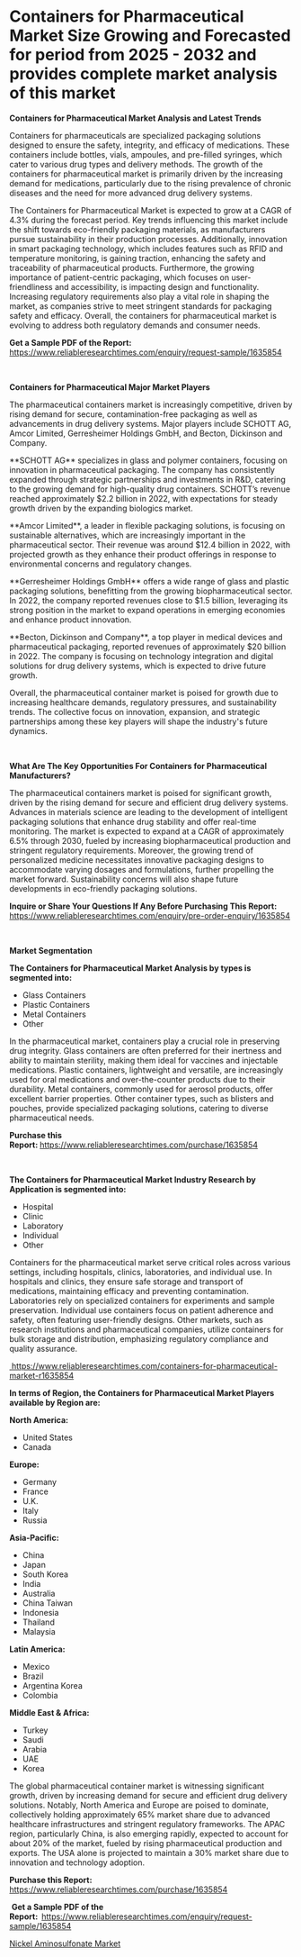 <p><h1>Containers for Pharmaceutical Market Size Growing and Forecasted for period from 2025 - 2032 and provides complete market analysis of this market</h1></p><p><strong>Containers for Pharmaceutical Market Analysis and Latest Trends</strong></p>
<p><p>Containers for pharmaceuticals are specialized packaging solutions designed to ensure the safety, integrity, and efficacy of medications. These containers include bottles, vials, ampoules, and pre-filled syringes, which cater to various drug types and delivery methods. The growth of the containers for pharmaceutical market is primarily driven by the increasing demand for medications, particularly due to the rising prevalence of chronic diseases and the need for more advanced drug delivery systems.</p><p>The Containers for Pharmaceutical Market is expected to grow at a CAGR of 4.3% during the forecast period. Key trends influencing this market include the shift towards eco-friendly packaging materials, as manufacturers pursue sustainability in their production processes. Additionally, innovation in smart packaging technology, which includes features such as RFID and temperature monitoring, is gaining traction, enhancing the safety and traceability of pharmaceutical products. Furthermore, the growing importance of patient-centric packaging, which focuses on user-friendliness and accessibility, is impacting design and functionality. Increasing regulatory requirements also play a vital role in shaping the market, as companies strive to meet stringent standards for packaging safety and efficacy. Overall, the containers for pharmaceutical market is evolving to address both regulatory demands and consumer needs.</p></p>
<p><strong>Get a Sample PDF of the Report:&nbsp;</strong> <a href="https://www.reliableresearchtimes.com/enquiry/request-sample/1635854?utm_campaign=3291&utm_medium=2&utm_source=Github&utm_content=ia&utm_term=23032025&utm_id=containers-for-pharmaceutical">https://www.reliableresearchtimes.com/enquiry/request-sample/1635854</a></p>
<p>&nbsp;</p>
<p><strong>Containers for Pharmaceutical Major Market Players</strong></p>
<p><p>The pharmaceutical containers market is increasingly competitive, driven by rising demand for secure, contamination-free packaging as well as advancements in drug delivery systems. Major players include SCHOTT AG, Amcor Limited, Gerresheimer Holdings GmbH, and Becton, Dickinson and Company.</p><p>**SCHOTT AG** specializes in glass and polymer containers, focusing on innovation in pharmaceutical packaging. The company has consistently expanded through strategic partnerships and investments in R&D, catering to the growing demand for high-quality drug containers. SCHOTT’s revenue reached approximately $2.2 billion in 2022, with expectations for steady growth driven by the expanding biologics market.</p><p>**Amcor Limited**, a leader in flexible packaging solutions, is focusing on sustainable alternatives, which are increasingly important in the pharmaceutical sector. Their revenue was around $12.4 billion in 2022, with projected growth as they enhance their product offerings in response to environmental concerns and regulatory changes.</p><p>**Gerresheimer Holdings GmbH** offers a wide range of glass and plastic packaging solutions, benefitting from the growing biopharmaceutical sector. In 2022, the company reported revenues close to $1.5 billion, leveraging its strong position in the market to expand operations in emerging economies and enhance product innovation.</p><p>**Becton, Dickinson and Company**, a top player in medical devices and pharmaceutical packaging, reported revenues of approximately $20 billion in 2022. The company is focusing on technology integration and digital solutions for drug delivery systems, which is expected to drive future growth.</p><p>Overall, the pharmaceutical container market is poised for growth due to increasing healthcare demands, regulatory pressures, and sustainability trends. The collective focus on innovation, expansion, and strategic partnerships among these key players will shape the industry's future dynamics.</p></p>
<p>&nbsp;</p>
<p><strong>What Are The Key Opportunities For Containers for Pharmaceutical Manufacturers?</strong></p>
<p><p>The pharmaceutical containers market is poised for significant growth, driven by the rising demand for secure and efficient drug delivery systems. Advances in materials science are leading to the development of intelligent packaging solutions that enhance drug stability and offer real-time monitoring. The market is expected to expand at a CAGR of approximately 6.5% through 2030, fueled by increasing biopharmaceutical production and stringent regulatory requirements. Moreover, the growing trend of personalized medicine necessitates innovative packaging designs to accommodate varying dosages and formulations, further propelling the market forward. Sustainability concerns will also shape future developments in eco-friendly packaging solutions.</p></p>
<p><strong>Inquire or Share Your Questions If Any Before Purchasing This Report:</strong> <a href="https://www.reliableresearchtimes.com/enquiry/pre-order-enquiry/1635854?utm_campaign=3291&utm_medium=2&utm_source=Github&utm_content=ia&utm_term=23032025&utm_id=containers-for-pharmaceutical">https://www.reliableresearchtimes.com/enquiry/pre-order-enquiry/1635854</a></p>
<p>&nbsp;</p>
<p><strong>Market Segmentation</strong></p>
<p><strong>The Containers for Pharmaceutical Market Analysis by types is segmented into:</strong></p>
<p><ul><li>Glass Containers</li><li>Plastic Containers</li><li>Metal Containers</li><li>Other</li></ul></p>
<p><p>In the pharmaceutical market, containers play a crucial role in preserving drug integrity. Glass containers are often preferred for their inertness and ability to maintain sterility, making them ideal for vaccines and injectable medications. Plastic containers, lightweight and versatile, are increasingly used for oral medications and over-the-counter products due to their durability. Metal containers, commonly used for aerosol products, offer excellent barrier properties. Other container types, such as blisters and pouches, provide specialized packaging solutions, catering to diverse pharmaceutical needs.</p></p>
<p><strong>Purchase this Report:&nbsp;</strong><a href="https://www.reliableresearchtimes.com/purchase/1635854?utm_campaign=3291&utm_medium=2&utm_source=Github&utm_content=ia&utm_term=23032025&utm_id=containers-for-pharmaceutical">https://www.reliableresearchtimes.com/purchase/1635854</a></p>
<p>&nbsp;</p>
<p><strong>The Containers for Pharmaceutical Market Industry Research by Application is segmented into:</strong></p>
<p><ul><li>Hospital</li><li>Clinic</li><li>Laboratory</li><li>Individual</li><li>Other</li></ul></p>
<p><p>Containers for the pharmaceutical market serve critical roles across various settings, including hospitals, clinics, laboratories, and individual use. In hospitals and clinics, they ensure safe storage and transport of medications, maintaining efficacy and preventing contamination. Laboratories rely on specialized containers for experiments and sample preservation. Individual use containers focus on patient adherence and safety, often featuring user-friendly designs. Other markets, such as research institutions and pharmaceutical companies, utilize containers for bulk storage and distribution, emphasizing regulatory compliance and quality assurance.</p></p>
<p><a href="https://www.reliableresearchtimes.com/containers-for-pharmaceutical-market-r1635854?utm_campaign=3291&utm_medium=2&utm_source=Github&utm_content=ia&utm_term=23032025&utm_id=containers-for-pharmaceutical">&nbsp;https://www.reliableresearchtimes.com/containers-for-pharmaceutical-market-r1635854</a></p>
<p><strong>In terms of Region, the Containers for Pharmaceutical Market Players available by Region are:</strong></p>
<p>
    <p> <strong> North America: </strong>
        <ul>
            <li>United States</li>
            <li>Canada</li>
        </ul>
        </p> 
    <p> <strong> Europe: </strong>
        <ul>
            <li>Germany</li>
            <li>France</li>
            <li>U.K.</li>
            <li>Italy</li>
            <li>Russia</li>
        </ul>
        </p> 
    <p> <strong> Asia-Pacific: </strong>
        <ul>
            <li>China</li>
            <li>Japan</li>
            <li>South Korea</li>
            <li>India</li>
            <li>Australia</li>
            <li>China Taiwan</li>
            <li>Indonesia</li>
            <li>Thailand</li>
            <li>Malaysia</li>
        </ul>
        </p> 
    <p> <strong> Latin America: </strong>
        <ul>
            <li>Mexico</li>
            <li>Brazil</li>
            <li>Argentina Korea</li>
            <li>Colombia</li>
        </ul>
        </p> 
    <p> <strong> Middle East & Africa: </strong>
        <ul>
            <li>Turkey</li>
            <li>Saudi</li>
            <li>Arabia</li>
            <li>UAE</li>
            <li>Korea</li>
        </ul>
    </p>
    </p>
<p><p>The global pharmaceutical container market is witnessing significant growth, driven by increasing demand for secure and efficient drug delivery solutions. Notably, North America and Europe are poised to dominate, collectively holding approximately 65% market share due to advanced healthcare infrastructures and stringent regulatory frameworks. The APAC region, particularly China, is also emerging rapidly, expected to account for about 20% of the market, fueled by rising pharmaceutical production and exports. The USA alone is projected to maintain a 30% market share due to innovation and technology adoption.</p></p>
<p><strong>Purchase this Report: </strong><a href="https://www.reliableresearchtimes.com/purchase/1635854?utm_campaign=3291&utm_medium=2&utm_source=Github&utm_content=ia&utm_term=23032025&utm_id=containers-for-pharmaceutical">https://www.reliableresearchtimes.com/purchase/1635854</a></p>
<p>&nbsp;<strong>Get a Sample PDF of the Report:&nbsp;&nbsp;</strong><a href="https://www.reliableresearchtimes.com/enquiry/request-sample/1635854?utm_campaign=3291&utm_medium=2&utm_source=Github&utm_content=ia&utm_term=23032025&utm_id=containers-for-pharmaceutical">https://www.reliableresearchtimes.com/enquiry/request-sample/1635854</a></p>
<p><strong></strong></p>
<p><p><a href="https://github.com/sderolza/Market-Research-Report-List-1/blob/main/nickel-aminosulfonate-market.md?utm_campaign=3291&utm_medium=2&utm_source=Github&utm_content=ia&utm_term=23032025&utm_id=containers-for-pharmaceutical">Nickel Aminosulfonate Market</a></p></p>